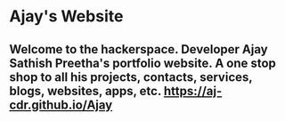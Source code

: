 # Ajay's Website
## Welcome to the hackerspace. Developer Ajay Sathish Preetha's portfolio website. A one stop shop to all his projects, contacts, services, blogs, websites, apps, etc. https://aj-cdr.github.io/Ajay
